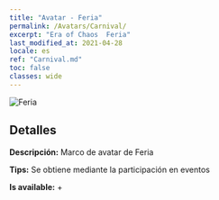 ```yaml
---
title: "Avatar - Feria"
permalink: /Avatars/Carnival/
excerpt: "Era of Chaos  Feria"
last_modified_at: 2021-04-28
locale: es
ref: "Carnival.md"
toc: false
classes: wide
---
```

 ![Feria](/images/a/avatarFrame_95.png)

## Detalles

 **Descripción:** Marco de avatar de Feria 

 **Tips:** Se obtiene mediante la participación en eventos 

 **Is available:**  + 


